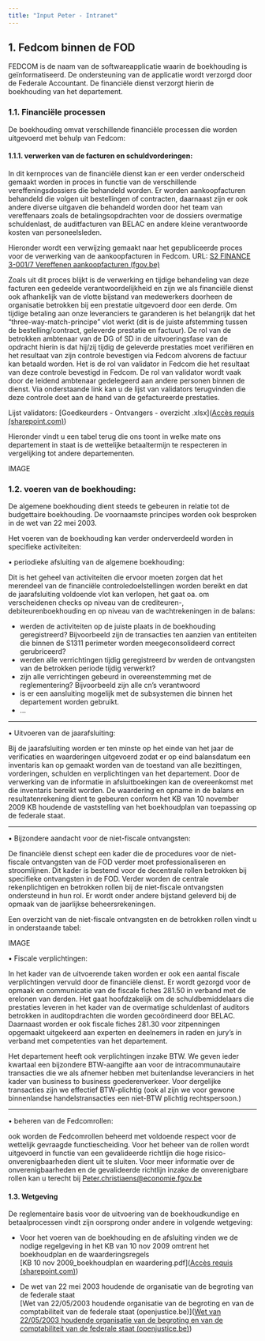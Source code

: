 ```yaml
---
title: "Input Peter - Intranet"
---
```

## 1.	Fedcom binnen de FOD

FEDCOM is de naam van de softwareapplicatie waarin de boekhouding is geïnformatiseerd. De ondersteuning van de applicatie wordt verzorgd door de Federale Accountant. De financiële dienst verzorgt hierin de boekhouding van het departement. 

### 1.1.	Financiële processen

De boekhouding omvat verschillende financiële processen die worden uitgevoerd met behulp van Fedcom:

#### 1.1.1.	verwerken van de facturen en schuldvorderingen: 

In dit kernproces van de financiële dienst kan er een verder onderscheid gemaakt worden in proces in functie van de verschillende vereffeningsdossiers die behandeld worden. Er worden aankoopfacturen behandeld die volgen uit bestellingen of contracten, daarnaast zijn er ook andere diverse uitgaven die behandeld worden door het team van vereffenaars zoals de betalingsopdrachten voor de dossiers overmatige schuldenlast, de auditfacturen van BELAC en andere kleine verantwoorde kosten van personeelsleden.

Hieronder wordt een verwijzing gemaakt naar het gepubliceerde proces voor de verwerking van de aankoopfacturen in Fedcom.
URL: [S2 FINANCE 3-001/7 Vereffenen aankoopfacturen (fgov.be)]([sfinadesign.internal.economie.fgov.be](http://sfinadesign.internal.economie.fgov.be/#default/item/c.process.FODE_SPFE.klnL4X1oEelApABQVqH4fw.-1/~AbBbIm1vZGVsVmlld2VyUmVwb3J0cyJd))

Zoals uit dit proces blijkt is de verwerking en tijdige behandeling van deze facturen een gedeelde verantwoordelijkheid en zijn we als financiële dienst ook afhankelijk van de vlotte bijstand van medewerkers doorheen de organisatie betrokken bij een prestatie uitgevoerd door een derde. Om tijdige betaling aan onze leveranciers te garanderen is het belangrijk dat het  “three-way-match-principe” vlot werkt (dit is de juiste afstemming tussen de bestelling/contract, geleverde prestatie en factuur). De rol van de betrokken ambtenaar van de DG of SD in de uitvoeringsfase van de opdracht hierin is dat hij/zij tijdig de geleverde prestaties moet verifiëren en het resultaat van zijn controle bevestigen via Fedcom alvorens de factuur kan betaald worden. Het is de rol van validator in Fedcom die het resultaat van deze controle bevestigd in Fedcom. De rol van validator wordt vaak door de leidend ambtenaar gedelegeerd aan andere personen binnen de dienst. Via onderstaande link kan u de lijst van validators terugvinden die deze controle doet aan de hand van de gefactureerde prestaties.

Lijst validators: [Goedkeurders - Ontvangers - overzicht .xlsx]([Accès requis (sharepoint.com)](https://gcloudbelgium.sharepoint.com/sites/FSECO-Fedcom/_layouts/15/AccessDenied.aspx?Source=https%3A%2F%2Fgcloudbelgium%2Esharepoint%2Ecom%2F%3Ax%3A%2Fr%2Fsites%2FFSECO%2DFedcom%2Finstructies%20FEDCOMinstructions%20FEDCOM%2FGoedkeurders%20%2D%20Ontvangers%20%2D%20overzicht%20%2Exlsx%3Fd%3Dw30244055f0214b5b84ac68673218d8f8%26csf%3D1%26web%3D1%26e%3Ddi1qL3%26wdLOR%3Dc7206C2D4%2DD935%2D4B4B%2D8D44%2DB86CF95C7485&correlation=e1e9d4a0%2D3033%2D7000%2D05c5%2D7c0728a5b263&Type=item&name=3d14f435%2Dcb2f%2D483a%2D9fff%2D4317edc24e0a&listItemId=185&listItemUniqueId=30244055%2Df021%2D4b5b%2D84ac%2D68673218d8f8))

Hieronder vindt u een tabel terug die ons toont in welke mate ons departement in staat is de wettelijke betaaltermijn te respecteren in vergelijking tot andere departementen.

IMAGE

### 1.2.	voeren van de boekhouding:

De algemene boekhouding dient steeds te gebeuren in relatie tot de budgettaire boekhouding. De voornaamste principes worden ook besproken in de wet van 22 mei 2003. 

Het voeren van de boekhouding kan verder onderverdeeld worden in specifieke activiteiten:

•	periodieke afsluiting van de algemene boekhouding:

Dit is het geheel van activiteiten die ervoor moeten zorgen dat het merendeel van de financiële controledoelstellingen worden bereikt en dat de jaarafsluiting voldoende vlot kan verlopen, het gaat oa. om verscheidenen checks op niveau van de crediteuren-, debiteurenboekhouding en op niveau van de wachtrekeningen in de balans:

* werden de activiteiten op de juiste plaats in de boekhouding geregistreerd? 
Bijvoorbeeld zijn de transacties ten aanzien van entiteiten die binnen de S1311 perimeter worden meegeconsolideerd correct gerubriceerd?
* werden alle verrichtingen tijdig geregistreerd bv werden de ontvangsten van de betrokken periode tijdig verwerkt?
* zijn alle verrichtingen gebeurd in overeenstemming met de reglementering? Bijvoorbeeld zijn alle cn’s verantwoord
* is er een aansluiting mogelijk met de subsystemen die binnen het departement worden gebruikt.
* ...

---

•	Uitvoeren van de jaarafsluiting:

Bij de jaarafsluiting worden er ten minste op het einde van het jaar de verificaties en waarderingen uitgevoerd zodat er op eind balansdatum een inventaris kan op gemaakt worden van de toestand van alle bezittingen, vorderingen, schulden en verplichtingen van het departement. Door de verwerking van de informatie in afsluitboekingen kan de overeenkomst met die inventaris bereikt worden. De waardering en opname in de balans en resultatenrekening dient te gebeuren conform het KB van 10 november 2009 KB houdende de vaststelling van het boekhoudplan van toepassing op de federale staat.

---

•	Bijzondere aandacht voor de niet-fiscale ontvangsten:

De financiële dienst schept een kader die de procedures voor de niet-fiscale ontvangsten van de FOD verder moet professionaliseren en stroomlijnen. Dit kader is bestemd voor de decentrale rollen betrokken bij specifieke ontvangsten in de FOD. Verder worden de centrale rekenplichtigen en betrokken rollen bij de niet-fiscale ontvangsten ondersteund in hun rol. Er wordt onder andere bijstand geleverd bij de opmaak van de jaarlijkse beheersrekeningen.

Een overzicht van de niet-fiscale ontvangsten en de betrokken rollen vindt u in onderstaande tabel:
 
IMAGE

•	Fiscale verplichtingen:

In het kader van de uitvoerende taken worden er ook een aantal fiscale verplichtingen vervuld door de financiële dienst. Er wordt gezorgd voor de opmaak en communicatie van de fiscale fiches 281.50 in verband met de erelonen van derden. Het gaat hoofdzakelijk om de schuldbemiddelaars die prestaties leveren in het kader van de overmatige schuldenlast of auditors betrokken in auditopdrachten die worden gecoördineerd door BELAC.  Daarnaast worden er ook fiscale fiches 281.30 voor zitpenningen opgemaakt uitgekeerd aan experten en deelnemers in raden en jury’s in verband met competenties van het departement.

Het departement heeft ook verplichtingen inzake BTW. We geven ieder kwartaal een bijzondere BTW-aangifte aan voor de intracommunautaire transacties die we als afnemer hebben met buitenlandse leveranciers in het kader van business to business goederenverkeer. Voor dergelijke transacties zijn we effectief BTW-plichtig (ook al zijn we voor gewone binnenlandse handelstransacties een niet-BTW plichtig rechtspersoon.)

---

•	beheren van de Fedcomrollen: 

ook worden de Fedcomrollen beheerd met voldoende respect voor de wettelijk gevraagde functiescheiding. Voor het beheer van de rollen wordt uitgevoerd in functie van een gevalideerde richtlijn die hoge risico-onverenigbaarheden dient uit te sluiten. Voor meer informatie over de onverenigbaarheden en de gevalideerde richtlijn inzake de onverenigbare rollen kan u terecht bij Peter.christiaens@economie.fgov.be

#### 1.3.	Wetgeving

De reglementaire basis voor de uitvoering van de boekhoudkundige en betaalprocessen vindt zijn oorsprong onder andere in volgende wetgeving:

* Voor het voeren van de boekhouding en de afsluiting vinden we de nodige regelgeving in het KB van 10 nov 2009 omtrent het boekhoudplan en de waarderingsregels<br>[KB 10 nov 2009_boekhoudplan en waardering.pdf]([Accès requis (sharepoint.com)](https://gcloudbelgium.sharepoint.com/sites/FSECO-Fedcom/_layouts/15/AccessDenied.aspx?Source=https%3A%2F%2Fgcloudbelgium%2Esharepoint%2Ecom%2Fsites%2FFSECO%2DFedcom%2Finstructies%20FEDCOMinstructions%20FEDCOM%2FKB%2010%20nov%202009%5Fboekhoudplan%20en%20waardering%2Epdf%3Fcsf%3D1%26web%3D1%26e%3D8izIag%26wdLOR%3Dc67F5E485%2D7DC3%2D4E87%2D84AC%2DDA24AB752930%26cid%3Dca8fc728%2Dd465%2D44f0%2Dab33%2D3d5e9d6f3ab8&correlation=38ead4a0%2Df0a8%2D7000%2D05c5%2D7a97f71da58b&Type=item&name=3d14f435%2Dcb2f%2D483a%2D9fff%2D4317edc24e0a&listItemId=57&listItemUniqueId=03bde921%2D454d%2D48be%2D9df9%2D2aa280dc641d))

* De wet van 22 mei 2003 houdende de organisatie van de begroting van de federale staat<br>[Wet van 22/05/2003 houdende organisatie van de begroting en van de comptabiliteit van de federale staat (openjustice.be)]([Wet van 22/05/2003 houdende organisatie van de begroting en van de comptabiliteit van de federale staat (openjustice.be)](https://etaamb.openjustice.be/nl/wet-van-22-mei-2003_n2003003367.html))
